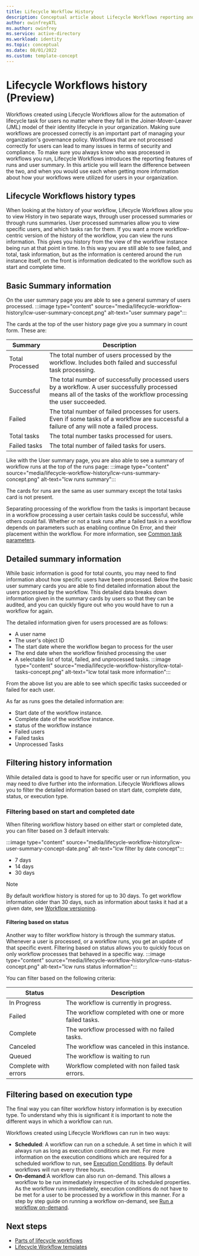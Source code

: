 ```yaml
---
title: Lifecycle Workflow History
description: Conceptual article about Lifecycle Workflows reporting and history capabilities
author: owinfreyATL
ms.author: owinfrey
ms.service: active-directory
ms.workload: identity
ms.topic: conceptual 
ms.date: 08/01/2022
ms.custom: template-concept 
---
```



# Lifecycle Workflows history (Preview)



Workflows created using Lifecycle Workflows allow for the automation of lifecycle task for users no matter where they fall in the Joiner-Mover-Leaver (JML) model of their identity lifecycle in your organization. Making sure workflows are processed correctly is an important part of managing your organization's governance policy. Workflows that are not processed correctly for users can lead to many issues in terms of security and compliance. To make sure you always know who was processed in workflows you run, Lifecycle Workflows introduces the reporting features of runs and user summary. In this article you will learn the difference between the two, and when you would use each when getting more information about how your workflows were utilized for users in your organization.



## Lifecycle Workflows history types

When looking at the history of your workflow, Lifecycle Workflows allow you to view History in two separate ways, through user processed summaries or through runs summaries. User processed summaries allow you to view specific users, and which tasks ran for them. If you want a more workflow-centric version of the history of the workflow, you can view the runs information. This gives you history from the view of the workflow instance being run at that point in time. In this way you are still able to see failed, and total, task information, but as the information is centered around the run instance itself, on the front is information dedicated to the workflow such as start and complete time.

## Basic Summary information

On the user summary page you are able to see a general summary of users processed.
:::image type="content" source="media/lifecycle-workflow-history/lcw-user-summary-concept.png" alt-text="user summary page":::

The cards at the top of the user history page give you a summary in count form. These are:


|Summary  |Description  |
|---------|---------|
|Total Processed     | The total number of users processed by the workflow. Includes both failed and successful task processing.         |
|Successful     |  The total number of successfully processed users by a workflow. A user successfully processed means all of the tasks of the workflow processing the user succeeded.    |
|Failed     | The total number of failed processes for users. Even if some tasks of a workflow are successful a failure of any will note a failed process.     |
|Total tasks     | The total number tasks processed for users.       |
|Failed tasks     | The total number of failed tasks for users.        |


Like with the User summary page, you are also able to see a summary of workflow runs at the top of the runs page:
:::image type="content" source="media/lifecycle-workflow-history/lcw-runs-summary-concept.png" alt-text="lcw runs summary":::

The cards for runs are the same as user summary except the total tasks card is not present.


Separating processing of the workflow from the tasks is important because in a workflow processing a user certain tasks could be successful, while others could fail. Whether or not a task runs after a failed task in a workflow depends on parameters such as enabling continue On Error, and their placement within the workflow. For more information, see [Common task parameters](lifecycle-workflow-tasks.md#common-task-parameters-preview).



## Detailed summary information 

While basic information is good for total counts, you may need to find information about how specific users have been processed. Below the basic user summary cards you are able to find detailed information about the users processed by the workflow. This detailed data breaks down information given in the summary cards by users so that they can be audited, and you can quickly figure out who you would have to run a workflow for again. 


The detailed information given for users processed are as follows:

- A user name 
- The user's object ID
- The start date where the workflow began to process for the user
- The end date when the workflow finished processing the user
- A selectable list of total, failed, and unprocessed tasks.
:::image type="content" source="media/lifecycle-workflow-history/lcw-total-tasks-concept.png" alt-text="lcw total task more information":::


From the above list you are able to see which specific tasks succeeded or failed for each user.


As far as runs goes the detailed information are:

- Start date of the workflow instance.
- Complete date of the workflow instance.
- status of the workflow instance
- Failed users
- Failed tasks
- Unprocessed Tasks

## Filtering history information 


While detailed data is good to have for specific user or run information, you may need to dive further into the information. Lifecycle Workflows allows you to filter the detailed information based on start date, complete date, status, or execution type.

### Filtering based on start and completed date


When filtering workflow history based on either start or completed date, you can filter based on 3 default intervals:

:::image type="content" source="media/lifecycle-workflow-history/lcw-user-summary-concept-date.png" alt-text="lcw filter by date concept":::

- 7 days
- 14 days 
- 30 days


> [!NOTE]
> By default workflow history is stored for up to 30 days. To get workflow information older than 30 days, such as information about tasks it had at a given date, see [Workflow versioning](lifecycle-workflow-versioning.md).


#### Filtering based on status 

Another way to filter workflow history is through the summary status. Whenever a user is processed, or a workflow runs, you get an update of that specific event. Filtering based on status allows you to quickly focus on only workflow processes that behaved in a specific way.
:::image type="content" source="media/lifecycle-workflow-history/lcw-runs-status-concept.png" alt-text="lcw runs status information":::


You can filter based on the following criteria:


|Status  |Description  |
|---------|---------|
|In Progress     | The workflow is currently in progress.        |
|Failed     | The workflow completed with one or more failed tasks.        |
|Complete     | The workflow processed with no failed tasks.     |
|Canceled     | The workflow was canceled in this instance.        |
|Queued     | The workflow is waiting to run        |
|Complete with errors     | Workflow completed with non failed task errors.      |


## Filtering based on execution type

The final way you can filter workflow history information is by execution type. To understand why this is significant it is important to note the different ways in which a workflow can run. 

Workflows created using Lifecycle Workflows can run in two ways:

- **Scheduled**: A workflow can run on a schedule. A set time in which it will always run as long as execution conditions are met. For more information on the execution conditions which are required for a scheduled workflow to run, see [Execution Conditions](lifecycle-workflows-concept-parts.md#execution-conditions). By default workflows will run every three hours.
- **On-demand**:A workflow can also run on-demand. This allows a workflow to be run immediately irrespective of its scheduled properties. As the workflow runs immediately, execution conditions do not have to be met for a user to be processed by a workflow in this manner. For a step by step guide on running a workflow on-demand, see [Run a workflow on-demand](on-demand-workflow.md).


## Next steps

- [Parts of lifecycle workflows](lifecycle-workflows-concept-parts.md)
- [Lifecycle Workflow templates](lifecycle-workflow-templates.md)

